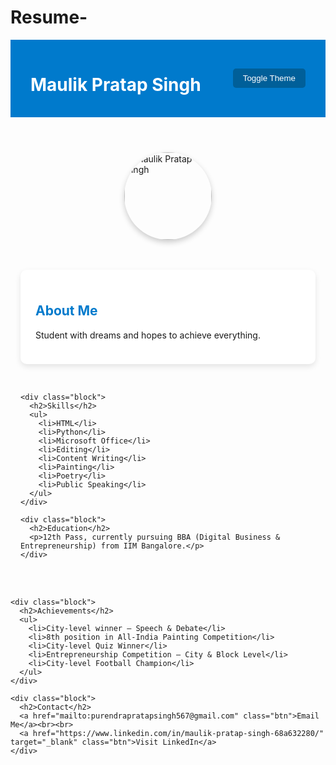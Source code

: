 # Resume-

<!DOCTYPE html>
<html lang="en">
<head>
  <meta charset="UTF-8" />
  <meta name="viewport" content="width=device-width, initial-scale=1.0"/>
  <title>Maulik Pratap Singh | Portfolio</title>
  <style>
    :root {
      --lilac: #c8a2c8;
      --bright-blue: #007acc;
      --hover-blue: #005f99;
      --dark-bg: #121212;
      --light-bg: #fdfdff;
      --dark-text: #f5f5f5;
      --light-text: #222;
      --card-bg: #ffffff;
      --card-dark-bg: #1f1f1f;
    }

    body {
      margin: 0;
      font-family: 'Segoe UI', sans-serif;
      background-color: var(--light-bg);
      color: var(--light-text);
      transition: background 0.3s, color 0.3s;
    }

    header {
      background: var(--bright-blue);
      color: white;
      padding: 1rem 2rem;
      display: flex;
      justify-content: space-between;
      align-items: center;
    }

    .toggle {
      background-color: var(--hover-blue);
      color: white;
      border: none;
      padding: 0.5rem 1rem;
      cursor: pointer;
      border-radius: 5px;
    }

    .profile-pic-container {
      display: flex;
      justify-content: center;
      margin-top: 1rem;
    }

    .profile-pic {
      width: 140px;
      height: 140px;
      border-radius: 50%;
      object-fit: cover;
      box-shadow: 0 4px 10px rgba(0,0,0,0.2);
    }

    .container {
      max-width: 1000px;
      margin: 2rem auto;
      padding: 1rem;
      display: grid;
      gap: 2rem;
    }

    .block {
      background: var(--card-bg);
      padding: 1.5rem;
      border-radius: 10px;
      box-shadow: 0 4px 10px rgba(0,0,0,0.1);
      transition: background 0.3s, color 0.3s;
    }

    h2 {
      color: var(--bright-blue);
      transition: color 0.3s;
    }

    h2:hover {
      color: var(--hover-blue);
    }

    ul {
      padding-left: 1.2rem;
    }

    li {
      margin-bottom: 0.5rem;
    }

    .btn {
      display: inline-block;
      margin-top: 0.5rem;
      padding: 0.5rem 1rem;
      background-color: var(--bright-blue);
      color: white;
      text-decoration: none;
      border-radius: 5px;
      transition: background 0.3s;
    }

    .btn:hover {
      background-color: var(--hover-blue);
    }

    /* Dark Mode */
    .dark {
      background-color: var(--dark-bg);
      color: var(--dark-text);
    }

    .dark header {
      background: var(--lilac);
    }

    .dark .block {
      background: var(--card-dark-bg);
    }

    .dark h2 {
      color: var(--lilac);
    }

    .dark h2:hover {
      color: var(--bright-blue);
    }

    .dark .btn {
      background-color: var(--lilac);
    }

    .dark .btn:hover {
      background-color: var(--bright-blue);
    }
  </style>
</head>
<body>
  <header>
    <h1>Maulik Pratap Singh</h1>
    <button class="toggle" onclick="toggleTheme()">Toggle Theme</button>
  </header>

  <!-- Profile Image -->
  <div class="profile-pic-container">
    <img src="profile.jpg" alt="Maulik Pratap Singh" class="profile-pic">
  </div>

  <div class="container">
    <div class="block">
      <h2>About Me</h2>
      <p>Student with dreams and hopes to achieve everything.</p>
    </div>

    <div class="block">
      <h2>Skills</h2>
      <ul>
        <li>HTML</li>
        <li>Python</li>
        <li>Microsoft Office</li>
        <li>Editing</li>
        <li>Content Writing</li>
        <li>Painting</li>
        <li>Poetry</li>
        <li>Public Speaking</li>
      </ul>
    </div>

    <div class="block">
      <h2>Education</h2>
      <p>12th Pass, currently pursuing BBA (Digital Business & Entrepreneurship) from IIM Bangalore.</p>
    </div>
</div>

    <div class="block">
      <h2>Achievements</h2>
      <ul>
        <li>City-level winner – Speech & Debate</li>
        <li>8th position in All-India Painting Competition</li>
        <li>City-level Quiz Winner</li>
        <li>Entrepreneurship Competition – City & Block Level</li>
        <li>City-level Football Champion</li>
      </ul>
    </div>

    <div class="block">
      <h2>Contact</h2>
      <a href="mailto:purendrapratapsingh567@gmail.com" class="btn">Email Me</a><br><br>
      <a href="https://www.linkedin.com/in/maulik-pratap-singh-68a632280/" target="_blank" class="btn">Visit LinkedIn</a>
    </div>
  </div>

  <script>
    function toggleTheme() {
      document.body.classList.toggle('dark');
    }
  </script>
</body>
</html>